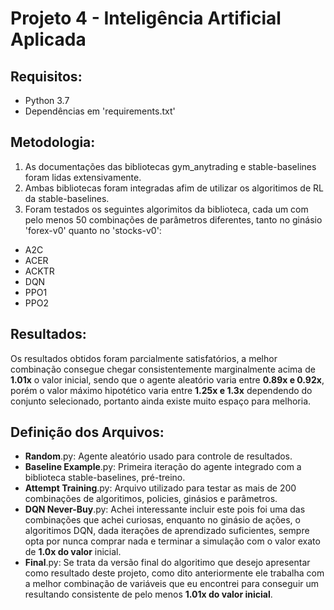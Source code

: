 # Projeto 4 - Inteligência Artificial Aplicada

## Requisitos:
  - Python 3.7
  - Dependências em 'requirements.txt'

## Metodologia:
1. As documentações das bibliotecas gym_anytrading e stable-baselines foram lidas extensivamente.
2. Ambas bibliotecas foram integradas afim de utilizar os algoritimos de RL da stable-baselines.
3. Foram testados os seguintes algorimitos da biblioteca, cada um com pelo menos 50 combinações de parâmetros diferentes, tanto no ginásio 'forex-v0' quanto no 'stocks-v0':
  - A2C
  - ACER
  - ACKTR
  - DQN
  - PPO1
  - PPO2

## Resultados:
Os resultados obtidos foram parcialmente satisfatórios, a melhor combinação consegue chegar consistentemente marginalmente acima de **1.01x** o valor inicial, sendo que o agente aleatório varia entre **0.89x e 0.92x**, porém o valor máximo hipotético varia entre **1.25x e 1.3x** dependendo do conjunto selecionado, portanto ainda existe muito espaço para melhoria.

## Definição dos Arquivos:
  - **Random**.py: Agente aleatório usado para controle de resultados.
  - **Baseline Example**.py: Primeira iteração do agente integrado com a biblioteca stable-baselines, pré-treino.
  - **Attempt Training**.py: Arquivo utilizado para testar as mais de 200 combinações de algoritimos, policies, ginásios e parâmetros.
  - **DQN Never-Buy**.py: Achei interessante incluir este pois foi uma das combinações que achei curiosas, enquanto no ginásio de ações, o algoritimos DQN, dada iterações de aprendizado suficientes, sempre opta por nunca comprar nada e terminar a simulação com o valor exato de **1.0x do valor** inicial.
  - **Final**.py: Se trata da versão final do algoritimo que desejo apresentar como resultado deste projeto, como dito anteriormente ele trabalha com a melhor combinação de variáveis que eu encontrei para conseguir um resultando consistente de pelo menos **1.01x do valor inicial**.

